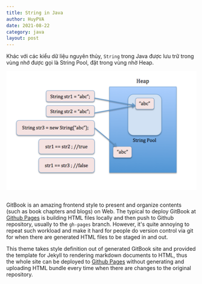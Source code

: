 ```yaml
---
title: String in Java
author: HuyPVA
date: 2021-08-22
category: java
layout: post
---
```


Khác với các kiểu dữ liệu nguyên thủy, `String` trong Java được lưu trữ trong vùng nhớ được gọi là String Pool, đặt trong vùng nhờ Heap.

![StringPool](../assets/images/stringpool.png)

```java

``` 

GitBook is an amazing frontend style to present and organize contents (such as book chapters
and blogs) on Web. The typical to deploy GitBook at [Github Pages][1]
is building HTML files locally and then push to Github repository, usually to the `gh-pages`
branch. However, it's quite annoying to repeat such workload and make it hard for people do
version control via git for when there are generated HTML files to be staged in and out.

This theme takes style definition out of generated GitBook site and provided the template
for Jekyll to rendering markdown documents to HTML, thus the whole site can be deployed
to [Github Pages][1] without generating and uploading HTML bundle every time when there are
changes to the original repository.

[1]: https://pages.github.com